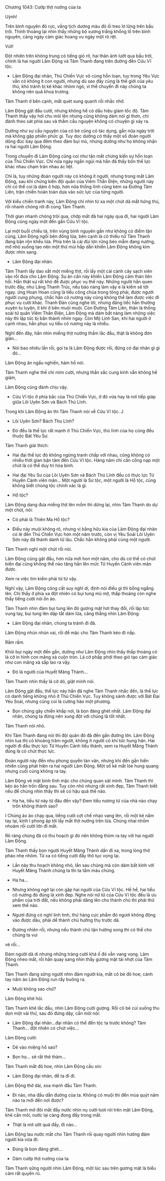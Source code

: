 




Chương 1043: Cướp thịt nướng của ta


Uỳnh!

Trên bình nguyên đỏ rực, vầng tịch dương màu đỏ ối treo lơ lửng trên bầu trời. Thinh thoảng lại nhìn thấy những bộ xương trắng khổng lồ trên bình nguyên, càng ngày cảm giác hoang vu ngày một rõ rệt.

Vút!

Đột nhiên trên không trung có tiếng gió rít, hai thân ảnh lướt qua bầu trời, chính là hai người Lâm Động và Tâm Thanh đang trên đường đến Cửu Vĩ tộc.

- Lâm Động đại nhân, Thú Chiến Vực vô cùng hỗn loạn, tuy trong Yêu Vực vẫn có không ít con người, nhưng dù sao đây cũng là thế giới của yêu thú, khó tránh bị kẽ khác nhòm ngó, vì thế chuyến đi này chúng ta không nên quá khoa trương.

Tâm Thanh ở bên cạnh, mắt quét xung quanh rồi nhắc nhở.

Lâm Động gật đầu cười, nhưng không hề có dấu hiệu giảm tốc độ. Tâm Thanh thấy vậy hơi chu môi lên nhưng cũng không dám nói gì thơn, chỉ đành theo sát phía sau và thầm cầu nguyện không có chuyện gì xảy ra.

Dường như sự cầu nguyện của cô bé cũng có tác dụng, gần nửa ngày trời mà không gặp phiền phức gì. Tuy dọc dường có thấy một số đoàn người dông đúc bay qua đêm theo đám bụi mù, nhưng dường như họ không nhận ra hai người Lâm Động.

Trong chuyến đi Lâm Động cũng coi như tận mắt chứng kiến sự hỗn loạn của Thú Chiến Vực. Chỉ nửa ngày ngắn ngủi mà hắn đã thấy bốn thế lực khác nhau chạm trán nhau ác liệt.

Chỉ là, tuy những đoàn người này có không ít người, nhưng trong mắt Lâm Động, sau khi chứng kiến đội quân của Viêm Thần Điện, những người này chỉ có thể coi là dám ô hợp, hơn nữa thống lĩnh cũng kém xa Đường Tâm Liên, trận chiến hoàn toàn dựa vào sức lực của từng người.

Với kiểu chiến tranh này, Lâm Động chỉ nhìn từ xa một chút dã mất hứng thú, rồi nhanh chóng rời đi cùng Tâm Thanh.

Thời gian nhanh chóng trôi qua, chớp mắt đã hai ngày qua đi, hai người Lâm Động cũng ngày một đến gần Cửu Vĩ tộc.

Lại một buổi chiều tà, trên vùng bình nguyên gần như không có điểm tận cùng, Lâm Động ngồi bên đống lửa, bên cạnh là cô thiếu nữ Tâm Thanh đang bận rộn khều lửa. Phía trên là cái đùi lợn rừng béo mẫm đang nướng, mỡ nhỏ xuống tạo nên một thứ mùi hấp dẫn khiến Lâm Động không kìm được nhìn sang.

- Lâm Động đại nhân.

Tâm Thanh lấy dao xắt một miếng thịt, rồi lấy một cái cành cây sạch xiên vào rồi đưa cho Lâm Động. Sụ ân cần này khiến Lâm Động cảm thán liên hồi. Hắn thật sự rất khó để được phục vụ thế này. Những người hắn quen trước đây, như Lăng Thanh Trúc, nếu bảo nàng làm vậy e là kiếm sẽ tới ngay. ứng Hoan Hoan cũng là tiểu công chúa trong tông phái, được người người cung phụng, chắc hẳn cô nương này cũng không thể làm được việc đi phục vụ cười khác. Thanh Đàn cũng nghe lời, nhưng đáng tiếc hắn thường xuyên tu luyện, ít khi ở bên muội muội. Còn Đường Tâm Liên, thân là thống soái tứ quân Viêm Thần Điện, Lâm Động mà dám bắt nàng làm những việc này thì lập tức bị bắn thành nhím ngay. Còn Mộ Linh San, khi hai người ở cạnh nhau, hắn phục vụ tiểu cô nương này là nhiều.

Nghĩ đến đây, hắn nhìn miếng thịt nướng thầm lắc đầu, thật là không đơn giản...

- Nói bao nhiêu lần rồi, gọi ta là Lâm Động được rồi, đừng có đại nhân gì gì đó...

Lâm Động ăn ngấu nghiến, hàm hồ nói.

Tâm Thanh nghe thế chỉ mỉm cười, nhưng thần sắc cung kính vẫn không hề giảm,

Lâm Động cũng đành chịu vậy.

- Cửu Vĩ tộc ở phía bắc của Thú Chiến Vực, ở đó vừa hay là nơi tiếp giáp giữa Lôi Uyên Sơn và Bách Thú Lĩnh.

Trong khi Lâm Động ăn thì Tâm Thanh nói về Cửu Vĩ tộc. J

- Lôi Uyên Sơn? Bách Thu Lĩnh?

- Đó đều là thế lực rất mạnh ở Thú Chiến Vực, thù lĩnh của họ cũng đều thuộc Bát Yêu Sư.

Tâm Thanh giải thích:

- Hai đại thế lực đó không ngừng tranh chấp với nhau, cũng không có nhiều thời gian bận tâm đến Cửu Vĩ tộc. Hàng năm chỉ cần cống nạp một chút là có thể duy trì hòa bình.

- Hai đại Yêu Sư của Lôi Uyên Sơn và Bách Thú Lĩnh đều có thực lực Từ Huyền Cảnh viên mãn... Một người là Sư tộc, một người là Hổ tộc, cũng không biết chủng tộc chính xác là gì.

- Hổ tộc?

Lâm Động dang đưa miếng thịt lên mồm thì dừng lại, nhìn Tâm Thanh do dự một chút, nói:

- Có phải là Thiên Ma Hổ tộc?

- Điều này muội không rõ, nhưng vị bằng hữu kia của Lâm Động đại nhân có lẽ đến Thú Chiến Vực hơn một năm trước, còn vị Yêu Soái Lôi Uyên Sơn này đã thành danh tử lâu. Chắc hẳn không phải cùng một người.

Tâm Thanh nghĩ một chút rồi nói.

Lâm Động cũng gật đầu, hơn nữa mới hon một năm, cho dù cơ thể có chút biến đại cũng không thể nào tăng hẳn lên mức Tử Huyền Cảnh viên mãn được.

Xem ra việc tìm kiếm phải từ từ vậy.

Nghĩ vậy, Lâm Động cũng cất suy nghĩ di, định nói điều gì thì bỗng ngẩng lên. Chỉ thấy ở phía xa đột nhiên có bụi tung mù mịt, thấp thoáng còn nghe thấy tiếng cười nói ồn ào.

Tâm Thanh nhìn đám bụi tung lên đó gương mặt hơi thay đổi, rồi lập tức vung tay, bụi tung lên dập tắt dám lửa, căng thẳng nhìn Lâm Động:

- Lâm Động đại nhân, chúng ta tránh đi đã.

Lâm Động nhún nhún vai, rồi để mặc cho Tâm Thanh kéo đi nấp.

Rầm rầm.

Khói bụi ngày một đến gần, dường như Lâm Động nhìn thấy thấp thoáng có lá cờ in hình con mãng xà cuộn tròn. Lá cờ phấp phới theo gió tạo cảm giác như con mãng xà sắp lao ra vậy.

- Đó là người của Huyết Mãng Thành...

Tâm Thanh nhìn thấy lá cờ dó, giật mình nói.

Lâm Động gật đầu, thế lực này hắn đã nghe Tâm Thanh nhắc đến, là thế lực có danh tiếng không nhỏ ở Thú Chiến Vực. Tuy không sánh được với Bát Đại Yêu Soái, nhưng cũng coi là cường hào một phương.

- Bọn chúng gây chiến khắp nơi, là bọn đáng ghét nhất. Lâm Động đại nhân, chúng ta đừng nên xung đột với chúng là tốt nhất.

Tâm Thanh nói nhỏ.

Khi Tâm Thanh đang nói thì đội quân đó đã đến gần đường lớn. Lâm Động nhìn tua thì có khoảng trăm người, không ít người có khí tức hung hãn. Hai người đi đầu thực lực Tử Huyền Cảnh tiểu thành, xem ra Huyết Mãng Thành đúng là có chút thực lực.

Đoàn người này đến nhu phong quyển tàn vân, nhưng khi đến gần hiển nhiên cũng phát hiện ra hai người Lâm Động. Một số kẻ mắt lóe hung quang nhưng cuối cùng không ra tay.

Lâm Động vẻ mặt bình tĩnh mặc cho chúng quan sát mình. Tâm Thanh thì kéo áo hắn trốn đằng sau. Tuy còn nhỏ nhưng rất xinh đẹp, Tâm Thanh biết nếu để chúng nhìn thấy thì sẽ có hậu quả thế nào.

- Ha ha, tiếu tử này từ đâu đến vậy? Đem tiểu nương tử của nhà nào chạy trốn không thành sao?

I Chúng ào ào chạy qua, tiếng cười cợt chế nhạo vang lên, rồi một kẻ nắm tay lại, kình I phong ập tới lấy mất thịt nướng trên lửa. Chúng nhai nhồm nhoàm rồi cười lớn đi mất.

Rõ ràng chúng đã có thu hoạch gì đó nên không thòm ra tay với hai người Lâm Động.

Tâm Thanh thấy bọn người Huyết Mãng Thành dần đi xa, trong lòng thở phào nhẹ nhõm. Từ xa có tiếng cười đầy thô tục vọng lại.

- Lần này thu hoạch không nhỏ, lần sau chúng mà còn dám bất kính với Huyết Mãng Thành chúng ta thì ta tắm máu chúng.

- Ha ha...

- Nhưng không ngờ lại còn gặp hai người của Cửu Vĩ tộc. Hề hề, hai tiểu cô nương đó đúng là xinh đẹp. Nghe nói nữ tử của Cửu Vĩ tộc đều là ưu phẩm của trời đất, nếu không phải dâng lên cho thành chủ thì phải thử xem thế nào.

- Ngươi đừng có nghĩ linh tinh, thứ hàng cực phẩm đó ngươi không động vào được dâu, phải dể thành chủ hưởng thụ trước dã.

- Đương nhiên rồi, nhưng nếu thành chủ tận hưởng xong thì có thể cho chúng ta vui

vẻ rồi...

Đám người dã di nhưng những tràng cười khả ố đó vẫn vang vọng. Lâm Động nheo mắt, rồi hắn quay sang nhìn thấy gương mặt tái nhợt của Tâm Thanh.

Tâm Thanh đang sững người nhìn đám người kia, mắt cô bé đô hoe, cánh tay nắm áo Lâm Động run rẩy buông ra.

- Muội không sao chứ?

Lâm Động khẽ hỏi.

Tâm Thanh khẽ lắc đầu, nhìn Lâm Động cười gượng. Rồi cô bé cúi xuống thu dọn một vài thứ, sau đó đứng dậy, cắn môi nói:

- Lâm Động đại nhân...đại nhân có thể đến tộc ta trước không? Tâm Thanh... đột nhiên có chút việc...

Lâm Động cười:

- Dê vào miệng hổ sao?

- Bọn họ... sẽ rất thê thảm...

Tâm Thanh mắt đỏ hoe, nhìn Lâm Động cầu xin:

- Lâm Động đại nhân, để ta đi đi.

Lâm Động thở dài, xoa mạnh đầu Tâm Thanh.

- Đi nào, nha đầu dẫn đường của ta. Không có muội thì đến mùa quýt năm nào ta mới đến nơi được?

Tâm Thanh mở đôi mắt đầy nước nhìn nụ cười tươi rói trên mặt Lâm Động, khẽ cắn môi, nước lại càng đong đầy trong mắt.

- Thật là mít ướt quá đấy, đi nào...

Lâm Động lau nước mắt cho Tâm Thanh rồi quay người nhìn hướng đám người kia vừa đi:

- Đúng là bọn đáng ghét...

- Dám cướp thịt nướng của ta.

Tâm Thanh sững người nhìn Lâm Động, một lúc sau trên gương mặt là biểu cảm rất quyến rũ.




